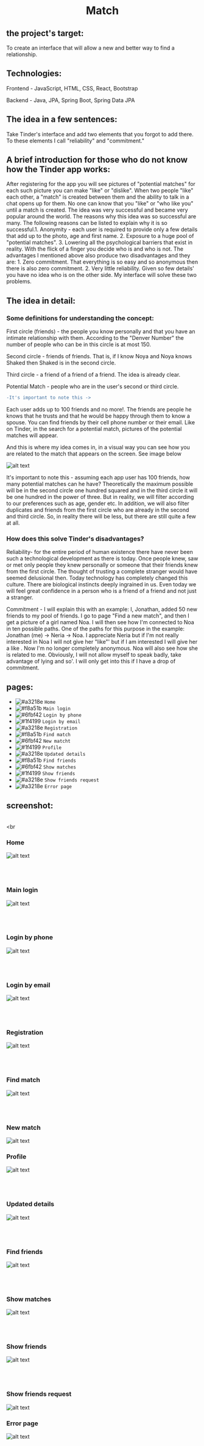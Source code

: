 <h1 align="center"> Match </h1>

<h2 align="left">the project's target:</h2>

<p>To create an interface that will allow a new and better way to find a relationship.</p> 

<h2 align="left">Technologies:</h2>

<p>Frontend - JavaScript, HTML, CSS, React, Bootstrap</p> 
<p>Backend - Java, JPA, Spring Boot, Spring Data JPA</p> 

<h2 align="left">The idea in a few sentences:</h2>

<p>Take Tinder's interface and add two elements that you forgot to add there. To these elements I call "reliability" and "commitment."</p> 

<h2 align="left">A brief introduction for those who do not know how the Tinder app works:</h2>

<p>After registering for the app you will see pictures of "potential matches" for each such picture you can make "like" or "dislike". When two people "like" each other, a "match" is created between them and the ability to talk in a chat opens up for them. No one can know that you "like" or "who like you" until a match is created. The idea was very successful and became very popular around the world. The reasons why this idea was so successful are many. The following reasons can be listed to explain why it is so successful.1. Anonymity - each user is required to provide only a few details that add up to the photo, age and first name. 2. Exposure to a huge pool of "potential matches". 3. Lowering all the psychological barriers that exist in reality. With the flick of a finger you decide who is and who is not. The advantages I mentioned above also produce two disadvantages and they are: 1. Zero commitment. That everything is so easy and so anonymous then there is also zero commitment. 2. Very little reliability. Given so few details' you have no idea who is on the other side. My interface will solve these two problems.
</p> 

<h2>The idea in detail:</h2>

<h3>Some definitions for understanding the concept:</h3>

<p> First circle (friends) - the people you know personally and that you have an intimate relationship with them. According to the "Denver Number" the number of people who can be in this circle is at most 150.</p> 

<p>Second circle - friends of friends. That is, if I know Noya and Noya knows Shaked then Shaked is in the second circle.</p> 

<p>Third circle - a friend of a friend of a friend. The idea is already clear.</p> 

<p>Potential Match - people who are in the user's second or third circle.</p> 

```diff
-It's important to note this ->
```

<p>Each user adds up to 100 friends and no more!. The friends are people he knows that he trusts and that he would be happy through them to know a spouse. You can find friends by their cell phone number or their email. Like on Tinder, in the search for a potential match, pictures of the potential matches will appear.</p>

<p>And this is where my idea comes in, in a visual way you can see how you are related to the match that appears on the screen. See image below</p>

![alt text](https://github.com/YONILEVY555/MyMatch/blob/main/screenshot/find_match.png?raw=true)


<p>It's important to note this - assuming each app user has 100 friends, how many potential matches can he have? Theoretically the maximum possible will be in the second circle one hundred squared and in the third circle it will be one hundred in the power of three. But in reality, we will filter according to our preferences such as age, gender etc. In addition, we will also filter duplicates and friends from the first circle who are already in the second and third circle. So, in reality there will be less, but there are still quite a few at all.</p>


<h3>How does this solve Tinder's disadvantages? </h3>

<p>Reliability- for the entire period of human existence there have never been such a technological development as there is today. Once people knew, saw or met only people they knew personally or someone that their friends knew from the first circle. The thought of trusting a complete stranger would have seemed delusional then. Today technology has completely changed this culture. There are biological instincts deeply ingrained in us. Even today we will feel great confidence in a person who is a friend of a friend and not just a stranger.
 </p>

 <p>Commitment - I will explain this with an example: I, Jonathan, added 50 new friends to my pool of friends. I go to page "Find a new match", and then I get a picture of a girl named Noa. I will then see how I'm connected to Noa in ten possible paths. One of the paths for this purpose in the example: Jonathan (me) -> Neria -> Noa. I appreciate Neria but if I'm not really interested in Noa I will not give her "like"' but if I am interested I will give her a like . Now I'm no longer completely anonymous. Noa will also see how she is related to me. Obviously, I will not allow myself to speak badly, take advantage of lying and so'. I will only get into this if I have a drop of commitment. </p>

<h2>pages:</h2>

- ![#a3218e](https://via.placeholder.com/15/f03c15/000000?text=+) `Home`
- ![#f8a51b](https://via.placeholder.com/15/c5f015/000000?text=+) `Main login`
- ![#6fbf42](https://via.placeholder.com/15/c5f015/000000?text=+) `Login by phone`
- ![#1f4199](https://via.placeholder.com/15/c5f015/000000?text=+) `Login by email`
- ![#a3218e](https://via.placeholder.com/15/1589F0/000000?text=+) `Registration`
- ![#f8a51b](https://via.placeholder.com/15/f03c15/000000?text=+) `Find match`
- ![#6fbf42](https://via.placeholder.com/15/1589F0/000000?text=+) `New matcht`
- ![#1f4199](https://via.placeholder.com/15/c5f015/000000?text=+) `Profile`
- ![#a3218e](https://via.placeholder.com/15/c5f015/000000?text=+) `Updated details`
- ![#f8a51b](https://via.placeholder.com/15/1589F0/000000?text=+) `Find friends`
- ![#6fbf42](https://via.placeholder.com/15/1589F0/000000?text=+) `Show matches`
- ![#1f4199](https://via.placeholder.com/15/1589F0/000000?text=+) `Show friends`
- ![#a3218e](https://via.placeholder.com/15/1589F0/000000?text=+) `Show friends request`
- ![#a3218e](https://via.placeholder.com/15/1589F0/000000?text=+) `Error page`

<h2> screenshot: </h2>

<br><br

<h3> Home </h3>

![alt text](https://github.com/YONILEVY555/MyMatch/blob/main/screenshot/home_page.png?raw=true)

<br><br>

<h3> Main login </h3>

![alt text](https://github.com/YONILEVY555/MyMatch/blob/main/screenshot/login_main.png?raw=true)

<br><br>

<h3> Login by phone </h3>

![alt text](https://github.com/YONILEVY555/MyMatch/blob/main/screenshot/login_by_phone.png?raw=true)

<br><br>

<h3> Login by email </h3>

![alt text](https://github.com/YONILEVY555/MyMatch/blob/main/screenshot/login_by_email.png?raw=true)

<br><br>

<h3> Registration </h3>

![alt text](https://github.com/YONILEVY555/MyMatch/blob/main/screenshot/register.png?raw=true)

<br><br>

<h3> Find match </h3>

![alt text](https://github.com/YONILEVY555/MyMatch/blob/main/screenshot/find_match.png?raw=true)

<br><br>

<h3> New match </h3>

![alt text](https://github.com/YONILEVY555/MyMatch/blob/main/screenshot/new_match.png?raw=true)

<h3> Profile </h3>

![alt text](https://github.com/YONILEVY555/MyMatch/blob/main/screenshot/profile.png?raw=true)

<br><br>

<h3> Updated details </h3>

![alt text](https://github.com/YONILEVY555/MyMatch/blob/main/screenshot/update_details.png?raw=true)

<br><br>

<h3> Find friends </h3>

![alt text](https://github.com/YONILEVY555/MyMatch/blob/main/screenshot/find_friends.png?raw=true)

<br><br>

<h3> Show matches </h3>

![alt text](https://github.com/YONILEVY555/MyMatch/blob/main/screenshot/my_matches.png?raw=true)

<br><br>

<h3> Show friends </h3>

![alt text](https://github.com/YONILEVY555/MyMatch/blob/main/screenshot/my_friends.png?raw=true)

<br><br>

<h3> Show friends request </h3>

![alt text](https://github.com/YONILEVY555/MyMatch/blob/main/screenshot/friend_request.png?raw=true)

<h3> Error page </h3>

![alt text](https://github.com/YONILEVY555/MyMatch/blob/main/screenshot/error_page.png?raw=true)














